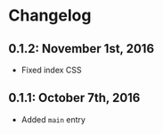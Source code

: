 # Changelog

## 0.1.2: November 1st, 2016

- Fixed index CSS

## 0.1.1: October 7th, 2016

- Added `main` entry
